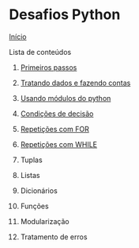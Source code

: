 # Desafios Python

[Início](https://github.com/NandesLima/python-codigos)

Lista de conteúdos

1. [Primeiros passos](https://github.com/NandesLima/python-codigos/tree/master/desafios/01.%20Primeiros%20passos)

2. [Tratando dados e fazendo contas](https://github.com/NandesLima/python-codigos/tree/master/desafios/02.%20Tratando%20dados%20e%20fazendo%20contas)

3. [Usando módulos do python](https://github.com/NandesLima/python-codigos/tree/master/desafios/03.%20Usando%20m%C3%B3dulos%20Python)

4. [Condições de decisão](https://github.com/NandesLima/python-codigos/tree/master/desafios/04.%20Condi%C3%A7%C3%B5es%20de%20decis%C3%A3o)

5. [Repetições com FOR](https://github.com/NandesLima/python-codigos/tree/master/desafios/05.%20Repeti%C3%A7%C3%B5es%20com%20FOR)

6. [Repetições com WHILE](https://github.com/NandesLima/python-codigos/tree/master/desafios/06.%20Repeti%C3%A7%C3%B5es%20com%20WHILE)

7. Tuplas

8. Listas

9. Dicionários

10. Funções

11. Modularização

12. Tratamento de erros


